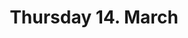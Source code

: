 ---
title: "Thursday 14. March"
weight: 2
type: programday
menu:
    main:
        weight: 2
        parent: "program"
        name: "Thursday"
---